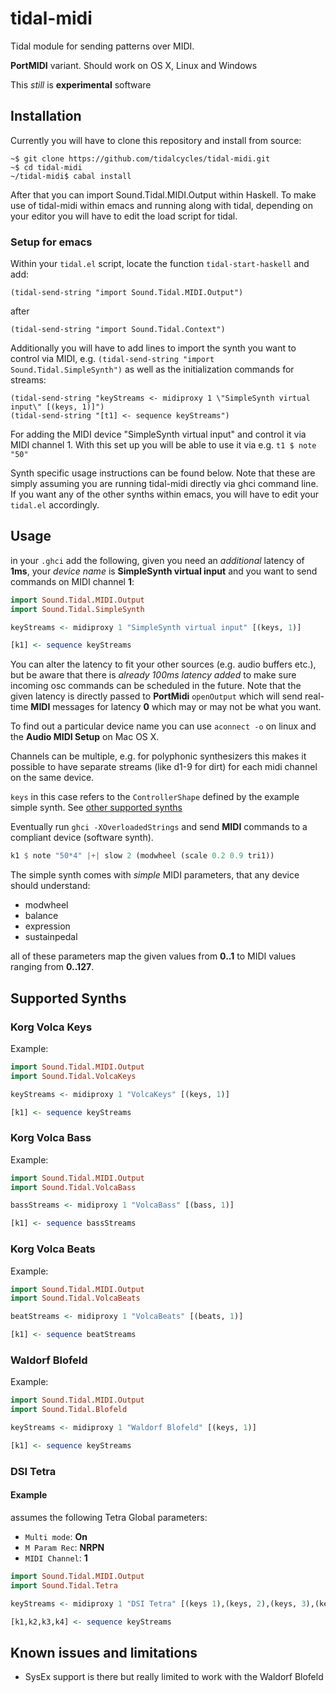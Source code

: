 # tidal-midi
Tidal module for sending patterns over MIDI.

__PortMIDI__ variant. Should work on OS X, Linux and Windows

This _still_ is __experimental__ software

## Installation

Currently you will have to clone this repository and install from source:

```shell
~$ git clone https://github.com/tidalcycles/tidal-midi.git
~$ cd tidal-midi
~/tidal-midi$ cabal install
```

After that you can import Sound.Tidal.MIDI.Output within Haskell. To make use of tidal-midi within emacs and running along with tidal, depending on your editor you will have to edit the load script for tidal.

### Setup for emacs

Within your `tidal.el` script, locate the function `tidal-start-haskell` and add:

```emacs
(tidal-send-string "import Sound.Tidal.MIDI.Output")
```

after

```emacs
(tidal-send-string "import Sound.Tidal.Context")
```

Additionally you will have to add lines to import the synth you want to control via MIDI, e.g. `(tidal-send-string "import Sound.Tidal.SimpleSynth")` as well as the initialization commands for streams:

```emacs
(tidal-send-string "keyStreams <- midiproxy 1 \"SimpleSynth virtual input\" [(keys, 1)]")
(tidal-send-string "[t1] <- sequence keyStreams")
```
For adding the MIDI device "SimpleSynth virtual input" and control it via MIDI channel 1. With this set up you will be able to use it via e.g. `t1 $ note "50"`

Synth specific usage instructions can be found below. Note that these are simply assuming you are running tidal-midi directly via ghci command line. If you want any of the other synths within emacs, you will have to edit your `tidal.el` accordingly.

## Usage

in your `.ghci` add the following, given you need an _additional_ latency of __1ms__, your _device name_ is __SimpleSynth virtual input__ and you want to send commands on MIDI channel __1__:

```haskell
import Sound.Tidal.MIDI.Output
import Sound.Tidal.SimpleSynth

keyStreams <- midiproxy 1 "SimpleSynth virtual input" [(keys, 1)]

[k1] <- sequence keyStreams
```

You can alter the latency to fit your other sources (e.g. audio buffers etc.), but be aware that there is _already 100ms latency added_ to make sure incoming osc commands can be scheduled in the future. Note that the given latency is directly passed to __PortMidi__ `openOutput` which will send real-time __MIDI__ messages for latency __0__ which may or may not be what you want.

To find out a particular device name you can use `aconnect -o` on linux and the __Audio MIDI Setup__ on Mac OS X.

Channels can be multiple, e.g. for polyphonic synthesizers this makes it possible to have separate streams (like d1-9 for dirt) for each midi channel on the same device.

`keys` in this case refers to the `ControllerShape` defined by the example simple synth. See [other supported synths](#supported-synths)

Eventually run `ghci -XOverloadedStrings` and send __MIDI__ commands to a compliant device (software synth).

```haskell
k1 $ note "50*4" |+| slow 2 (modwheel (scale 0.2 0.9 tri1))
```

The simple synth comes with _simple_ MIDI parameters, that any device should understand:

* modwheel
* balance
* expression
* sustainpedal

all of these parameters map the given values from __0..1__ to MIDI values ranging from __0..127__.

## Supported Synths

### Korg Volca Keys

Example:
```haskell
import Sound.Tidal.MIDI.Output
import Sound.Tidal.VolcaKeys

keyStreams <- midiproxy 1 "VolcaKeys" [(keys, 1)]

[k1] <- sequence keyStreams
```

### Korg Volca Bass

Example:
```haskell
import Sound.Tidal.MIDI.Output
import Sound.Tidal.VolcaBass

bassStreams <- midiproxy 1 "VolcaBass" [(bass, 1)]

[k1] <- sequence bassStreams
```


### Korg Volca Beats

Example:
```haskell
import Sound.Tidal.MIDI.Output
import Sound.Tidal.VolcaBeats

beatStreams <- midiproxy 1 "VolcaBeats" [(beats, 1)]

[k1] <- sequence beatStreams
```

### Waldorf Blofeld

Example:

```haskell
import Sound.Tidal.MIDI.Output
import Sound.Tidal.Blofeld

keyStreams <- midiproxy 1 "Waldorf Blofeld" [(keys, 1)]

[k1] <- sequence keyStreams
```

### DSI Tetra

#### Example

assumes the following Tetra Global parameters:

* `Multi mode`: __On__
* `M Param Rec`: __NRPN__
* `MIDI Channel`: __1__

```haskell
import Sound.Tidal.MIDI.Output
import Sound.Tidal.Tetra

keyStreams <- midiproxy 1 "DSI Tetra" [(keys 1),(keys, 2),(keys, 3),(keys, 4)]

[k1,k2,k3,k4] <- sequence keyStreams
```

## Known issues and limitations

- SysEx support is there but really limited to work with the Waldorf Blofeld
